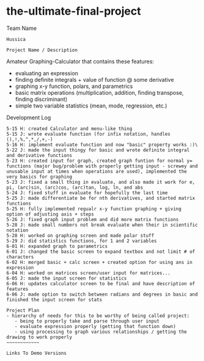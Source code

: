 # the-ultimate-final-project

Team Name
~~~~~~~~~
Hussica

Project Name / Description
~~~~~~~~~~~~~~~~~~~~~~~~~~
Amateur Graphing-Calculator that contains these features:
- evaluating an expression
- finding definite integrals + value of function @ some derivative
- graphing x-y function, polars, and parametrics
- basic matrix operations (multiplication, addition, finding transpose, finding discriminant)
- simple two variable statistics (mean, mode, regression, etc.)

Development Log
~~~~~~~~~~~~~~~
5-15 H: created Calculator and menu-like thing
5-15 J: wrote evaluate function (for infix notation, handles (),!,%,^,*,/,+,-)
5-16 H: implement evaluate function and now "basic" property works :)\
5-22 J: made the input thingy for basic and wrote definite integral and derivative functions
5-23 H: created input for graph, created graph funtion for normal y= functions (major bug/problem with properly getting input - screwey and unusable input at times when operations are used), implemented the very basics for graphing
5-23 J: fixed a small thing in evaluate, and also made it work for e, pi, (arc)sin, (arc)cos, (arc)tan, log, ln, and abs
5-24 J: fixed stuff in evaluate for hopefully the last time
5-25 J: made differentiate be for nth derivatives, and started matrix functions
5-25 H: fully implemented regualr x-y function graphing + giving option of adjusting axis + steps
5-26 J: fixed graph input problem and did more matrix functions
5-28 J: made small numbers not break evaluate when their in scientific notation
5-28 H: worked on graphing screen and made polar stuff
5-29 J: did statistics functions, for 1 and 2 variables
6-01 H: expanded graph to parametrics
6-01 J: changed the basic screen to expand textbox and not limit # of characters
6-02 H: merged basic + calc screen + created option for using ans in expression
6-04 H: worked on matrices screen/user input for matrices...
6-05 J: made the input screen for statistics
6-06 H: updates calculator screen to be final and have description of features
6-06 J: made option to switch between radians and degrees in basic and finished the input screen for stats

Project Plan
- hierarchy of needs for this to be worthy of being called project:
   - being to properly take and parse through user input
   - evaluate expression properly (getting that function down)
   - using processing to graph various relationships / getting the drawing to work properly
~~~~~~~~~~~~

Links To Demo Versions
~~~~~~~~~~~~~~~~~~~~~~
